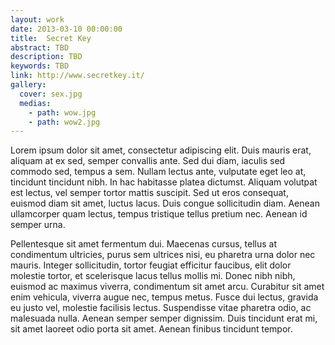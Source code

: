```yaml
---
layout: work
date: 2013-03-10 00:00:00
title:  Secret Key
abstract: TBD
description: TBD
keywords: TBD
link: http://www.secretkey.it/
gallery:
  cover: sex.jpg
  medias:
    - path: wow.jpg
    - path: wow2.jpg
---
```


Lorem ipsum dolor sit amet, consectetur adipiscing elit. Duis mauris erat, aliquam at ex sed, semper convallis ante. Sed dui diam, iaculis sed commodo sed, tempus a sem. Nullam lectus ante, vulputate eget leo at, tincidunt tincidunt nibh. In hac habitasse platea dictumst. Aliquam volutpat est lectus, vel semper tortor mattis suscipit. Sed ut eros consequat, euismod diam sit amet, luctus lacus. Duis congue sollicitudin diam. Aenean ullamcorper quam lectus, tempus tristique tellus pretium nec. Aenean id semper urna.

Pellentesque sit amet fermentum dui. Maecenas cursus, tellus at condimentum ultricies, purus sem ultrices nisi, eu pharetra urna dolor nec mauris. Integer sollicitudin, tortor feugiat efficitur faucibus, elit dolor molestie tortor, et scelerisque lacus tellus mollis mi. Donec nibh nibh, euismod ac maximus viverra, condimentum sit amet arcu. Curabitur sit amet enim vehicula, viverra augue nec, tempus metus. Fusce dui lectus, gravida eu justo vel, molestie facilisis lectus. Suspendisse vitae pharetra odio, ac malesuada nulla. Aenean semper semper dignissim. Duis tincidunt erat mi, sit amet laoreet odio porta sit amet. Aenean finibus tincidunt tempor.